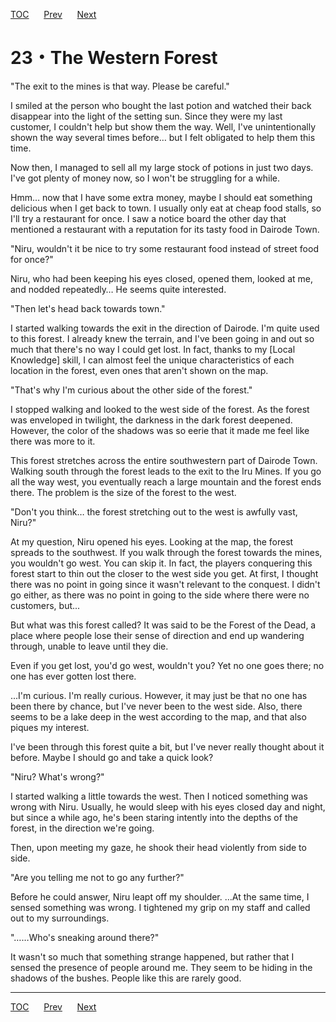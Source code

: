[TOC](../readme.md)&nbsp;&nbsp;&nbsp;&nbsp;&nbsp;&nbsp;[Prev](Section0022.md)&nbsp;&nbsp;&nbsp;&nbsp;&nbsp;&nbsp;[Next](Section0024.md)



# 23・The Western Forest

"The exit to the mines is that way. Please be careful."  
  
I smiled at the person who bought the last potion and watched their back
disappear into the light of the setting sun. Since they were my last
customer, I couldn't help but show them the way. Well, I've
unintentionally shown the way several times before… but I felt obligated
to help them this time.  
  
Now then, I managed to sell all my large stock of potions in just two
days. I've got plenty of money now, so I won't be struggling for a
while.  
  
Hmm… now that I have some extra money, maybe I should eat something
delicious when I get back to town. I usually only eat at cheap food
stalls, so I'll try a restaurant for once. I saw a notice board the
other day that mentioned a restaurant with a reputation for its tasty
food in Dairode Town.  
  
"Niru, wouldn't it be nice to try some restaurant food instead of street
food for once?"  
  
Niru, who had been keeping his eyes closed, opened them, looked at me,
and nodded repeatedly… He seems quite interested.  
  
"Then let's head back towards town."  
  
I started walking towards the exit in the direction of Dairode. I'm
quite used to this forest. I already knew the terrain, and I've been
going in and out so much that there's no way I could get lost. In fact,
thanks to my \[Local Knowledge\] skill, I can almost feel the unique
characteristics of each location in the forest, even ones that aren't
shown on the map.  
  
"That's why I'm curious about the other side of the forest."  
  
I stopped walking and looked to the west side of the forest. As the
forest was enveloped in twilight, the darkness in the dark forest
deepened. However, the color of the shadows was so eerie that it made me
feel like there was more to it.  
  
This forest stretches across the entire southwestern part of Dairode
Town. Walking south through the forest leads to the exit to the Iru
Mines. If you go all the way west, you eventually reach a large mountain
and the forest ends there. The problem is the size of the forest to the
west.  
  
"Don't you think… the forest stretching out to the west is awfully vast,
Niru?"  
  
At my question, Niru opened his eyes. Looking at the map, the forest
spreads to the southwest. If you walk through the forest towards the
mines, you wouldn't go west. You can skip it. In fact, the players
conquering this forest start to thin out the closer to the west side you
get. At first, I thought there was no point in going since it wasn't
relevant to the conquest. I didn't go either, as there was no point in
going to the side where there were no customers, but...  
  
But what was this forest called? It was said to be the Forest of the
Dead, a place where people lose their sense of direction and end up
wandering through, unable to leave until they die.  
  
Even if you get lost, you'd go west, wouldn't you? Yet no one goes
there; no one has ever gotten lost there.  
  
...I'm curious. I'm really curious. However, it may just be that no one
has been there by chance, but I've never been to the west side. Also,
there seems to be a lake deep in the west according to the map, and that
also piques my interest.  
  
I've been through this forest quite a bit, but I've never really thought
about it before. Maybe I should go and take a quick look?  
  
"Niru? What's wrong?"  
  
I started walking a little towards the west. Then I noticed something
was wrong with Niru. Usually, he would sleep with his eyes closed day
and night, but since a while ago, he's been staring intently into the
depths of the forest, in the direction we're going.  
  
Then, upon meeting my gaze, he shook their head violently from side to
side.  
  
"Are you telling me not to go any further?"  
  
Before he could answer, Niru leapt off my shoulder. …At the same time, I
sensed something was wrong. I tightened my grip on my staff and called
out to my surroundings.  
  
"……Who's sneaking around there?"  
  
It wasn't so much that something strange happened, but rather that I
sensed the presence of people around me. They seem to be hiding in the
shadows of the bushes. People like this are rarely good.  
  
  
  


---
[TOC](../readme.md)&nbsp;&nbsp;&nbsp;&nbsp;&nbsp;&nbsp;[Prev](Section0022.md)&nbsp;&nbsp;&nbsp;&nbsp;&nbsp;&nbsp;[Next](Section0024.md)


